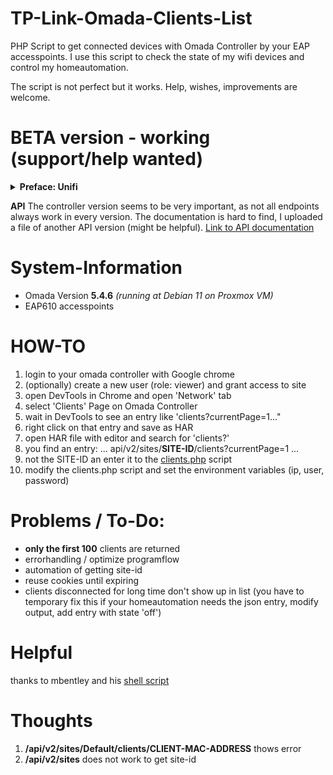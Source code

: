 # TP-Link-Omada-Clients-List
PHP Script to get connected devices with Omada Controller by your EAP accesspoints.
I use this script to check the state of my wifi devices and control my homeautomation.

The script is not perfect but it works. Help, wishes, improvements are welcome.

# BETA version - working (support/help wanted)

<details> 
  <summary><b>Preface: Unifi</b></summary>
   Originally I had Unifi hardware in use, there you could query the individual access points or the controller via SSH, which clients are connected.
Omada access points support SSH (after activation) but do not offer a command to query the connected clients. You always have to query via the Omada software controller.
</details>


<b>API</b>
The controller version seems to be very important, as not all endpoints always work in every version. The documentation is hard to find, I uploaded a file of another API version (might be helpful). [Link to API documentation](api_5.0.15.html)

# System-Information
- Omada Version <b>5.4.6</b> <i>(running at Debian 11 on Proxmox VM)</i>
- EAP610 accesspoints

# HOW-TO
1. login to your omada controller with Google chrome
2. (optionally) create a new user (role: viewer) and grant access to site
3. open DevTools in Chrome and open 'Network' tab
4. select 'Clients' Page on Omada Controller
5. wait in DevTools to see an entry like 'clients?currentPage=1..."
6. right click on that entry and save as HAR
7. open HAR file with editor and search for 'clients?'
8. you find an entry: ... api/v2/sites/<b>SITE-ID</b>/clients?currentPage=1 ...
9. not the SITE-ID an enter it to the [clients.php](clients.php) script
10. modify the clients.php script and set the environment variables (ip, user, password)


# Problems / To-Do:
- <b>only the first 100</b> clients are returned
- errorhandling / optimize programflow 
- automation of getting site-id
- reuse cookies until expiring
- clients disconnected for long time don't show up in list (you have to temporary fix this if your homeautomation needs the json entry, modify output, add entry with state 'off')

# Helpful
thanks to mbentley and his [shell script](https://gist.github.com/mbentley/03c198077c81d52cb029b825e9a6dc18)

 
# Thoughts
1. <b>/api/v2/sites/Default/clients/CLIENT-MAC-ADDRESS</b> thows error
2. <b>/api/v2/sites</b> does not work to get site-id

